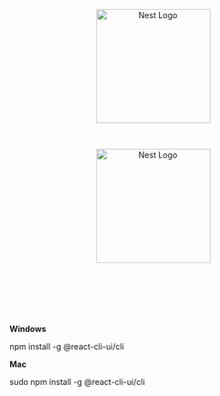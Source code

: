 <p align="center">
  <a href="https://recruit.moneyforward.com/" target="blank"><img src="https://storage.googleapis.com/studio-design-asset-files/projects/Z9qp7A67OP/s-247x44_392d9252-7133-4aa7-907e-861a536cd5ab.svg" width="200" alt="Nest Logo" /></a>
</p>

<br>

<p align="center">
  <img src="https://encrypted-tbn0.gstatic.com/images?q=tbn:ANd9GcQyZYyI_kksy6bkPp1nImZa44ehobfKmxMBiw&usqp=CAU" width="200" alt="Nest Logo" />
</p>
<br>

<p align="center">
  <img src="https://camo.githubusercontent.com/44ef4570e0663cb66576ea1a816223ff22d8493f29ba16ed054fad13d71f1222/68747470733a2f2f696d616765732e6374666173736574732e6e65742f7834776536356271693435712f3739636c5a585a6d745077577a5475783259496c676e2f61373863306635346537653633363932373565616163376530343933333833352f315f485369734c7569664d4f364b624c66504f4b744c6f772e6a706567" alt="" />
</p>
<br>

<br>

<b>Windows</b>
<p>npm install -g @react-cli-ui/cli</p>

<b>Mac</b>
<p>sudo npm install -g @react-cli-ui/cli</p>